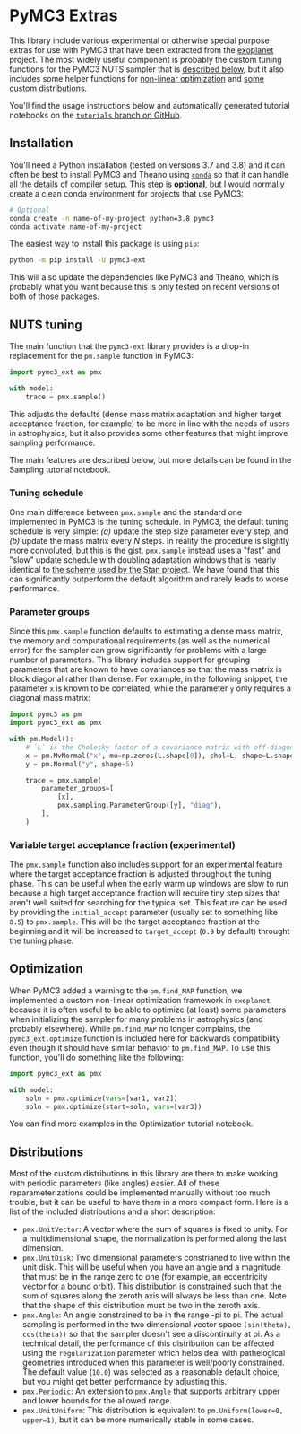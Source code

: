 # PyMC3 Extras

This library include various experimental or otherwise special purpose extras for use with PyMC3 that have been extracted from the [exoplanet](https://docs.exoplanet.codes) project.
The most widely useful component is probably the custom tuning functions for the PyMC3 NUTS sampler that is [described below](#NUTS-tuning), but it also includes some helper functions for [non-linear optimization](#Optimization) and [some custom distributions](#Distributions).

You'll find the usage instructions below and automatically generated tutorial notebooks on the [`tutorials` branch on GitHub](https://github.com/exoplanet-dev/pymc3-ext/tree/tutorials).

## Installation

You'll need a Python installation (tested on versions 3.7 and 3.8) and it can often be best to install PyMC3 and Theano using [`conda`](https://docs.conda.io/en/latest/) so that it can handle all the details of compiler setup.
This step is **optional**, but I would normally create a clean conda environment for projects that use PyMC3:

```bash
# Optional
conda create -n name-of-my-project python=3.8 pymc3
conda activate name-of-my-project
```

The easiest way to install this package is using `pip`:

```bash
python -m pip install -U pymc3-ext
```

This will also update the dependencies like PyMC3 and Theano, which is probably what you want because this is only tested on recent versions of both of those packages.

## NUTS tuning

The main function that the `pymc3-ext` library provides is a drop-in replacement for the `pm.sample` function in PyMC3:

```python
import pymc3_ext as pmx

with model:
    trace = pmx.sample()
```

This adjusts the defaults (dense mass matrix adaptation and higher target acceptance fraction, for example) to be more in line with the needs of users in astrophysics, but it also provides some other features that might improve sampling performance.

The main features are described below, but more details can be found in the Sampling tutorial notebook.

### Tuning schedule

One main difference between `pmx.sample` and the standard one implemented in PyMC3 is the tuning schedule.
In PyMC3, the default tuning schedule is very simple: *(a)* update the step size parameter every step, and *(b)* update the mass matrix every *N* steps.
In reality the procedure is slightly more convoluted, but this is the gist.
`pmx.sample` instead uses a "fast" and "slow" update schedule with doubling adaptation windows that is nearly identical to [the scheme used by the Stan project](https://mc-stan.org/docs/2_24/reference-manual/hmc-algorithm-parameters.html).
We have found that this can significantly outperform the default algorithm and rarely leads to worse performance.

### Parameter groups

Since this `pmx.sample` function defaults to estimating a dense mass matrix, the memory and computational requirements (as well as the numerical error) for the sampler can grow significantly for problems with a large number of parameters.
This library includes support for grouping parameters that are known to have covariances so that the mass matrix is block diagonal rather than dense.
For example, in the following snippet, the parameter `x` is known to be correlated, while the parameter `y` only requires a diagonal mass matrix:

```python
import pymc3 as pm
import pymc3_ext as pmx

with pm.Model():
    # `L` is the Cholesky factor of a covariance matrix with off-diagonal elements
    x = pm.MvNormal("x", mu=np.zeros(L.shape[0]), chol=L, shape=L.shape[0])
    y = pm.Normal("y", shape=5)

    trace = pmx.sample(
        parameter_groups=[
            [x],
            pmx.sampling.ParameterGroup([y], "diag"),
        ],
    )
```

### Variable target acceptance fraction (experimental)

The `pmx.sample` function also includes support for an experimental feature where the target acceptance fraction is adjusted throughout the tuning phase.
This can be useful when the early warm up windows are slow to run because a high target acceptance fraction will require tiny step sizes that aren't well suited for searching for the typical set.
This feature can be used by providing the `initial_accept` parameter (usually set to something like `0.5`) to `pmx.sample`.
This will be the target acceptance fraction at the beginning and it will be increased to `target_accept` (`0.9` by default) throught the tuning phase.

## Optimization

When PyMC3 added a warning to the `pm.find_MAP` function, we implemented a custom non-linear optimization framework in `exoplanet` because it is often useful to be able to optimize (at least) some parameters when initializing the sampler for many problems in astrophysics (and probably elsewhere).
While `pm.find_MAP` no longer complains, the `pymc3_ext.optimize` function is included here for backwards compatibility even though it should have similar behavior to `pm.find_MAP`.
To use this function, you'll do something like the following:

```python
import pymc3_ext as pmx

with model:
    soln = pmx.optimize(vars=[var1, var2])
    soln = pmx.optimize(start=soln, vars=[var3])
```

You can find more examples in the Optimization tutorial notebook.

## Distributions

Most of the custom distributions in this library are there to make working with periodic parameters (like angles) easier.
All of these reparameterizations could be implemented manually without too much trouble, but it can be useful to have them in a more compact form.
Here is a list of the included distributions and a short description:

- `pmx.UnitVector`: A vector where the sum of squares is fixed to unity. For a multidimensional shape, the normalization is performed along the last dimension.
- `pmx.UnitDisk`: Two dimensional parameters constrianed to live within the unit disk. This will be useful when you have an angle and a magnitude that must be in the range zero to one (for example, an eccentricity vector for a bound orbit). This distribution is constrained such that the sum of squares along the zeroth axis will always be less than one. Note that the shape of this distribution must be two in the zeroth axis.
- `pmx.Angle`: An angle constrained to be in the range -pi to pi. The actual sampling is performed in the two dimensional vector space ``(sin(theta), cos(theta))`` so that the sampler doesn't see a discontinuity at pi. As a technical detail, the performance of this distribution can be affected using the `regularization` parameter which helps deal with pathelogical geometries introduced when this parameter is well/poorly constrained. The default value (`10.0`) was selected as a reasonable default choice, but you might get better performance by adjusting this.
- `pmx.Periodic`: An extension to `pmx.Angle` that supports arbitrary upper and lower bounds for the allowed range.
- `pmx.UnitUniform`: This distribution is equivalent to `pm.Uniform(lower=0, upper=1)`, but it can be more numerically stable in some cases.
